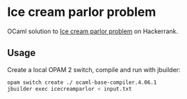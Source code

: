 Ice cream parlor problem
========================

OCaml solution to [Ice cream parlor
problem](https://www.hackerrank.com/challenges/ctci-ice-cream-parlor/problem)
on Hackerrank.

Usage
-----

Create a local OPAM 2 switch, compile and run with jbuilder:

```sh
opam switch create ./ ocaml-base-compiler.4.06.1
jbuilder exec icecreamparlor < input.txt
```
